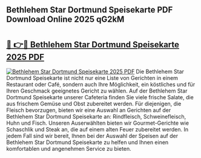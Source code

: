 ## Bethlehem Star Dortmund Speisekarte PDF Download Online 2025 qG2kM

# <h2><a href="http://gc5yum.nevu.top/?p=Bethlehem+Star+Dortmund+Speisekarte">🔗 👉🔴 Bethlehem Star Dortmund Speisekarte 2025 PDF</a></h2>

[![Bethlehem Star Dortmund Speisekarte 2025 PDF](https://i.imgur.com/dBaPXMq.png)](http://gc5yum.nevu.top/?p=Bethlehem+Star+Dortmund+Speisekarte)
Die Bethlehem Star Dortmund Speisekarte ist nicht nur eine Liste von Gerichten in einem Restaurant oder Café, sondern auch Ihre Möglichkeit, ein köstliches und für Ihren Geschmack geeignetes Gericht zu wählen. Auf der Bethlehem Star Dortmund Speisekarte unserer Cafeteria finden Sie viele frische Salate, die aus frischem Gemüse und Obst zubereitet werden. Für diejenigen, die Fleisch bevorzugen, bieten wir eine Auswahl an Gerichten auf der Bethlehem Star Dortmund Speisekarte an: Rindfleisch, Schweinefleisch, Huhn und Fisch. Unseren Auserwählten bieten wir Gourmet-Gerichte wie Schaschlik und Steak an, die auf einem alten Feuer zubereitet werden. In jedem Fall sind wir bereit, Ihnen bei der Auswahl der Speisen auf der Bethlehem Star Dortmund Speisekarte zu helfen und Ihnen einen komfortablen und angenehmen Service zu bieten.
